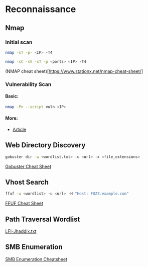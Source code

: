 # Reconnaissance

## Nmap

### Initial scan
```sh
nmap -sT -p- <IP> -T4
```
```sh
nmap -sC -sV -sT -p <ports> <IP> -T4
```
(NMAP cheat sheet)[https://www.stationx.net/nmap-cheat-sheet/]

### Vulnerability Scan
#### Basic:
```sh
nmap -Pn --script vuln <IP>
```

#### More:
* [Article](https://securitytrails.com/blog/nmap-vulnerability-scan)

## Web Directory Discovery
```sh
gobuster dir -w <wordlist.txt> -u <url> -x <file_extensions>
```
[Gobuster Cheat Sheet](https://3os.org/penetration-testing/cheatsheets/gobuster-cheatsheet/)

## Vhost Search
```sh
ffuf -w <wordlist> -u <url> -H "Host: FUZZ.example.com"
```
[FFUF Cheat Sheet](https://cheatsheet.haax.fr/web-pentest/tools/ffuf/)

## Path Traversal Wordlist
[LFI-Jhaddix.txt](https://github.com/danielmiessler/SecLists/blob/master/Fuzzing/LFI/LFI-Jhaddix.txt)

## SMB Enumeration
[SMB Enumeration Cheatsheet](https://0xdf.gitlab.io/2024/03/21/smb-cheat-sheet.html)